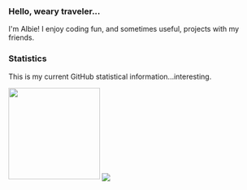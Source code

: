 ### Hello, weary traveler...

I'm Albie! I enjoy coding fun, and sometimes useful, projects with my friends.

### Statistics

This is my current GitHub statistical information...interesting.

<img height="180em" src="https://github-readme-stats.vercel.app/api/top-langs/?username=albie6544&theme=dark&layout=compact&exclude_repo=aproxus.github.io"/>

<a href="https://github.com/aproxus/ripperoni">
  <img align="center" src="https://github-readme-stats.vercel.app/api/pin/?username=albie6544&repo=ripperoni" />
</a>
